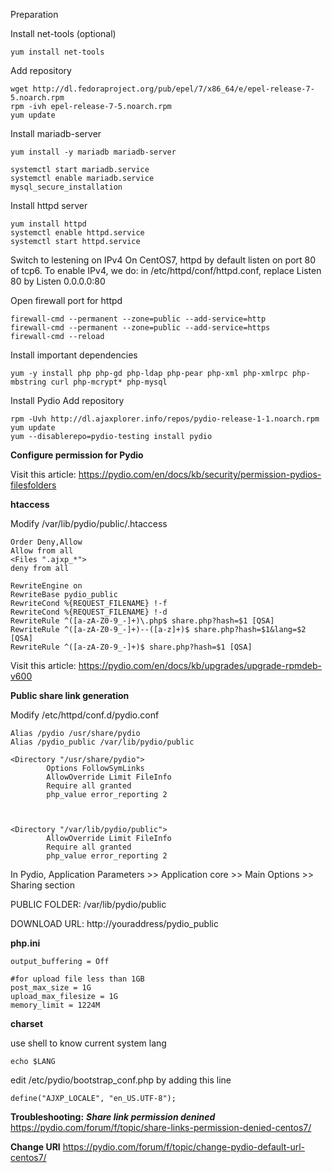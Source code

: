 Preparation

Install net-tools (optional)

	yum install net-tools

Add repository

	wget http://dl.fedoraproject.org/pub/epel/7/x86_64/e/epel-release-7-5.noarch.rpm
	rpm -ivh epel-release-7-5.noarch.rpm
	yum update

Install mariadb-server

	yum install -y mariadb mariadb-server

	systemctl start mariadb.service
	systemctl enable mariadb.service
	mysql_secure_installation

Install httpd server

	yum install httpd
	systemctl enable httpd.service
	systemctl start httpd.service

Switch to lestening on IPv4
On CentOS7, httpd by default listen on port 80 of tcp6. To enable IPv4, we do:
in /etc/httpd/conf/httpd.conf,
replace Listen 80 by Listen 0.0.0.0:80

Open firewall port for httpd

	firewall-cmd --permanent --zone=public --add-service=http
	firewall-cmd --permanent --zone=public --add-service=https
	firewall-cmd --reload

Install important dependencies

	yum -y install php php-gd php-ldap php-pear php-xml php-xmlrpc php-mbstring curl php-mcrypt* php-mysql

Install Pydio
Add repository

	rpm -Uvh http://dl.ajaxplorer.info/repos/pydio-release-1-1.noarch.rpm
	yum update
	yum --disablerepo=pydio-testing install pydio

**Configure permission for Pydio**

Visit this article: https://pydio.com/en/docs/kb/security/permission-pydios-filesfolders

**htaccess**

Modify /var/lib/pydio/public/.htaccess

	Order Deny,Allow
	Allow from all
	<Files ".ajxp_*">
	deny from all

	RewriteEngine on
	RewriteBase pydio_public
	RewriteCond %{REQUEST_FILENAME} !-f
	RewriteCond %{REQUEST_FILENAME} !-d
	RewriteRule ^([a-zA-Z0-9_-]+)\.php$ share.php?hash=$1 [QSA]
	RewriteRule ^([a-zA-Z0-9_-]+)--([a-z]+)$ share.php?hash=$1&lang=$2 [QSA]
	RewriteRule ^([a-zA-Z0-9_-]+)$ share.php?hash=$1 [QSA]

Visit this article: https://pydio.com/en/docs/kb/upgrades/upgrade-rpmdeb-v600

**Public share link generation**

Modify /etc/httpd/conf.d/pydio.conf

	Alias /pydio /usr/share/pydio
	Alias /pydio_public /var/lib/pydio/public

	<Directory "/usr/share/pydio">
  	     	Options FollowSymLinks
 	     	AllowOverride Limit FileInfo
			Require all granted
  	    	php_value error_reporting 2



	<Directory "/var/lib/pydio/public">
    	    AllowOverride Limit FileInfo
			Require all granted
    	  	php_value error_reporting 2

In Pydio, Application Parameters >> Application core >> Main Options >> Sharing section

PUBLIC FOLDER: /var/lib/pydio/public

DOWNLOAD URL: http://youraddress/pydio_public

**php.ini**

	output_buffering = Off

	#for upload file less than 1GB
	post_max_size = 1G
	upload_max_filesize = 1G
	memory_limit = 1224M
 

**charset**

use shell to know current system lang

	echo $LANG

edit /etc/pydio/bootstrap_conf.php by adding this line

	define("AJXP_LOCALE", "en_US.UTF-8");

**Troubleshooting:**
**_Share link permission denined_**
https://pydio.com/forum/f/topic/share-links-permission-denied-centos7/

**Change URI**
https://pydio.com/forum/f/topic/change-pydio-default-url-centos7/